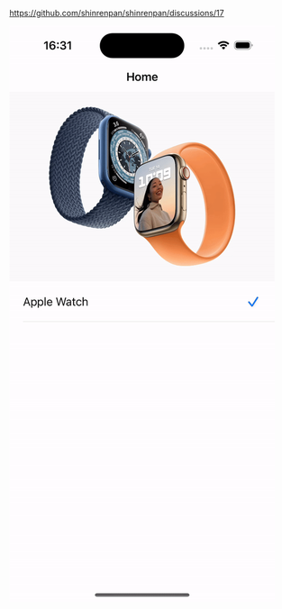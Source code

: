 https://github.com/shinrenpan/shinrenpan/discussions/17

![](https://raw.githubusercontent.com/shinrenpan/shinrenpan/refs/heads/main/images/d17.gif)
